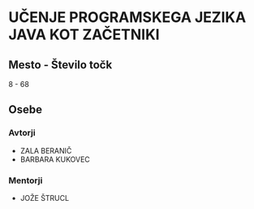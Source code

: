 # UČENJE PROGRAMSKEGA JEZIKA JAVA KOT ZAČETNIKI
## Mesto - Število točk
8 - 68
## Osebe
### Avtorji
 * ZALA BERANIČ
 * BARBARA KUKOVEC
### Mentorji
 * JOŽE ŠTRUCL